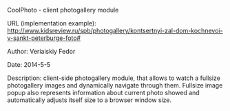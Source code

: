 CoolPhoto - client photogallery module

URL (implementation example): http://www.kidsreview.ru/spb/photogallery/kontsertnyi-zal-dom-kochnevoi-v-sankt-peterburge-foto#

Author:
Veriaiskiy Fedor

Date:
2014-5-5

Description:
client-side photogallery module, that allows to watch a fullsize photogallery images and dynamically navigate through them.
Fullsize image popup also represents information about current photo showed and automatically adjusts itself size to a browser window size.
